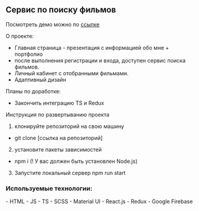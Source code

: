 <h2>Сервис по поиску фильмов</h2>

Посмотреть демо можно по [ссылке](https://sukhanovigorg.github.io/MySite/#)

О проекте:

- Главная страница - презентация с информацией обо мне + портфолио
- после выполнения регистрации и входа, доступен сервис поиска фильмов.
- Личный кабинет с отобранными фильмами.
- Адаптивный дизайн

Планы по доработке:

- Закончить интеграцию TS и Redux

Инструкция по развертыванию проекта

1.  клонируйте репозиторий на свою машину

- git clone [ссылка на репозиторий]

2.  установите пакеты зависимостей

- npm i
  (! У вас должен быть установлен Node.js)

3.  Запустите локальный сервер
    npm run start

<h3>Используемые технологии:</h3>
  - HTML
  - JS
  - TS
  - SCSS
  - Material UI
  - React.js
  - Redux
  - Google Firebase
